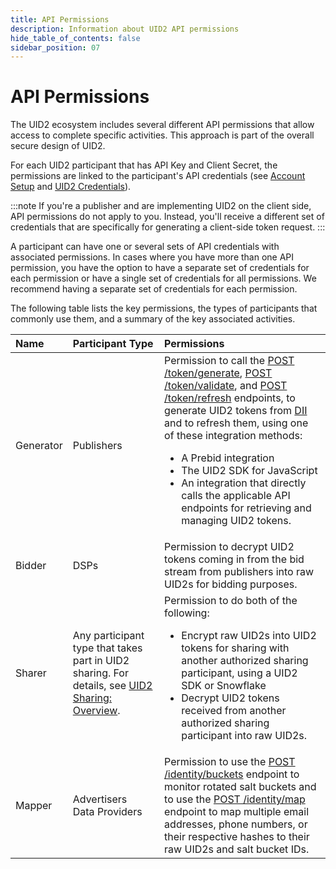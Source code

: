 ```yaml
---
title: API Permissions
description: Information about UID2 API permissions
hide_table_of_contents: false
sidebar_position: 07
---
```


# API Permissions

The UID2 ecosystem includes several different API permissions that allow access to complete specific activities. This approach is part of the overall secure design of UID2.

For each UID2 participant that has API Key and Client Secret, the permissions are linked to the participant's API credentials (see [Account Setup](gs-account-setup.md) and [UID2 Credentials](gs-credentials.md)).

:::note
If you're a publisher and are implementing UID2 on the client side, API permissions do not apply to you. Instead, you'll receive a different set of credentials that are specifically for generating a client-side token request.
:::

A participant can have one or several sets of API credentials with associated permissions. In cases where you have more than one API permission, you have the option to have a separate set of credentials for each permission or have a single set of credentials for all permissions. We recommend having a separate set of credentials for each permission. 

The following table lists the key permissions, the types of participants that commonly use them, and a summary of the key associated activities.

| Name | Participant Type | Permissions |
| :--- | :--- | :--- |
| Generator | Publishers | Permission to call the [POST /token/generate](../endpoints/post-token-generate.md), [POST /token/validate](../endpoints/post-token-validate.md), and [POST /token/refresh](../endpoints/post-token-refresh.md) endpoints, to generate UID2 tokens from [DII](../ref-info/glossary-uid.md#gl-dii) and to refresh them, using one of these integration methods:<ul><li>A Prebid integration</li><li>The UID2 SDK for JavaScript</li><li>An integration that directly calls the applicable API endpoints for retrieving and managing UID2 tokens.</li></ul> |
| Bidder | DSPs | Permission to decrypt UID2 tokens coming in from the bid stream from publishers into raw UID2s for bidding purposes. |
| Sharer | Any participant type that takes part in UID2 sharing. For details, see [UID2 Sharing: Overview](../sharing/sharing-overview.md). | Permission to do both of the following:<ul><li>Encrypt raw UID2s into UID2 tokens for sharing with another authorized sharing participant, using a UID2 SDK or Snowflake</li><li>Decrypt UID2 tokens received from another authorized sharing participant into raw UID2s.</li></ul> |
| Mapper | Advertisers<br/>Data Providers | Permission to use the [POST /identity/buckets](../endpoints/post-identity-buckets.md) endpoint to monitor rotated salt buckets and to use the [POST /identity/map](../endpoints/post-identity-map.md) endpoint to map multiple email addresses, phone numbers, or their respective hashes to their raw UID2s and salt bucket IDs. |
